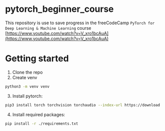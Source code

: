 # pytorch_beginner_course
This repository is use to save progress in the freeCodeCamp `PyTorch for Deep Learning & Machine Learning` course
[https://www.youtube.com/watch?v=V_xro1bcAuA](https://www.youtube.com/watch?v=V_xro1bcAuA)

# Getting started
1. Clone the repo
2. Create venv 
```bash
python3 -m venv venv
```
3. Install pytorch: 
```bash
pip3 install torch torchvision torchaudio --index-url https://download.pytorch.org/whl/cu118
```
4. Install required packages: 
```bash
pip install -r ./requirements.txt
```